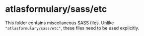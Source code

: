 # atlasformulary/sass/etc

This folder contains miscellaneous SASS files. Unlike `"atlasformulary/sass/etc"`, these files
need to be used explicitly.
